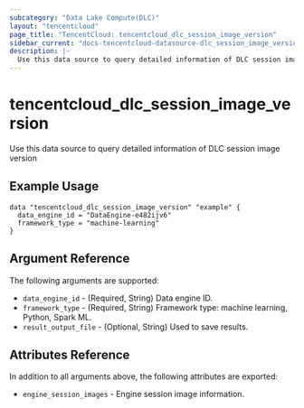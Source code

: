 ```yaml
---
subcategory: "Data Lake Compute(DLC)"
layout: "tencentcloud"
page_title: "TencentCloud: tencentcloud_dlc_session_image_version"
sidebar_current: "docs-tencentcloud-datasource-dlc_session_image_version"
description: |-
  Use this data source to query detailed information of DLC session image version
---
```


# tencentcloud_dlc_session_image_version

Use this data source to query detailed information of DLC session image version

## Example Usage

```hcl
data "tencentcloud_dlc_session_image_version" "example" {
  data_engine_id = "DataEngine-e482ijv6"
  framework_type = "machine-learning"
}
```

## Argument Reference

The following arguments are supported:

* `data_engine_id` - (Required, String) Data engine ID.
* `framework_type` - (Required, String) Framework type: machine learning, Python, Spark ML.
* `result_output_file` - (Optional, String) Used to save results.

## Attributes Reference

In addition to all arguments above, the following attributes are exported:

* `engine_session_images` - Engine session image information.


